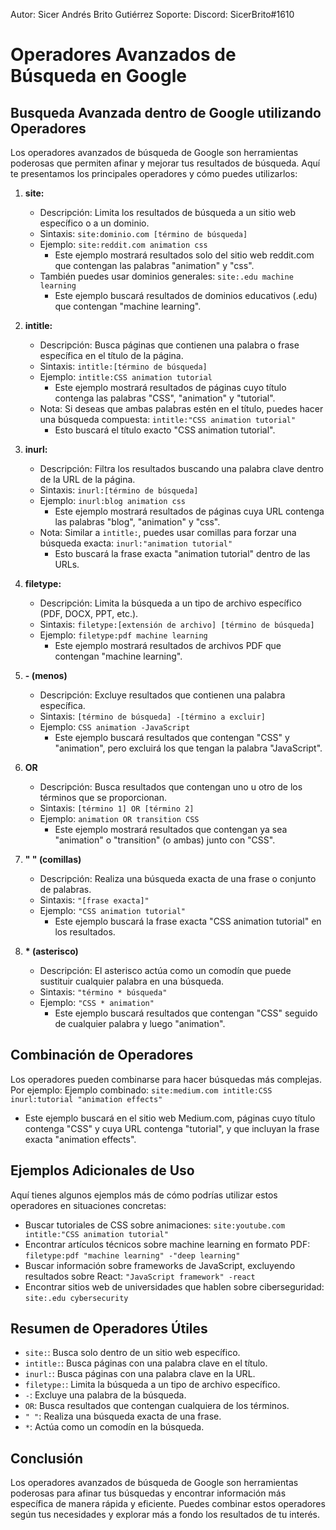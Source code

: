 Autor: Sicer Andrés Brito Gutiérrez
Soporte: Discord: SicerBrito#1610

# Operadores Avanzados de Búsqueda en Google

## Busqueda Avanzada dentro de Google utilizando Operadores

Los operadores avanzados de búsqueda de Google son herramientas poderosas que permiten afinar y mejorar tus resultados de búsqueda. Aquí te presentamos los principales operadores y cómo puedes utilizarlos:

1. **site:**
   - Descripción: Limita los resultados de búsqueda a un sitio web específico o a un dominio.
   - Sintaxis: `site:dominio.com [término de búsqueda]`
   - Ejemplo: `site:reddit.com animation css`
     - Este ejemplo mostrará resultados solo del sitio web reddit.com que contengan las palabras "animation" y "css".
   - También puedes usar dominios generales: `site:.edu machine learning`
     - Este ejemplo buscará resultados de dominios educativos (.edu) que contengan "machine learning".

2. **intitle:**
   - Descripción: Busca páginas que contienen una palabra o frase específica en el título de la página.
   - Sintaxis: `intitle:[término de búsqueda]`
   - Ejemplo: `intitle:CSS animation tutorial`
     - Este ejemplo mostrará resultados de páginas cuyo título contenga las palabras "CSS", "animation" y "tutorial".
   - Nota: Si deseas que ambas palabras estén en el título, puedes hacer una búsqueda compuesta: `intitle:"CSS animation tutorial"`
     - Esto buscará el título exacto "CSS animation tutorial".

3. **inurl:**
   - Descripción: Filtra los resultados buscando una palabra clave dentro de la URL de la página.
   - Sintaxis: `inurl:[término de búsqueda]`
   - Ejemplo: `inurl:blog animation css`
     - Este ejemplo mostrará resultados de páginas cuya URL contenga las palabras "blog", "animation" y "css".
   - Nota: Similar a `intitle:`, puedes usar comillas para forzar una búsqueda exacta: `inurl:"animation tutorial"`
     - Esto buscará la frase exacta "animation tutorial" dentro de las URLs.

4. **filetype:**
   - Descripción: Limita la búsqueda a un tipo de archivo específico (PDF, DOCX, PPT, etc.).
   - Sintaxis: `filetype:[extensión de archivo] [término de búsqueda]`
   - Ejemplo: `filetype:pdf machine learning`
     - Este ejemplo mostrará resultados de archivos PDF que contengan "machine learning".

5. **- (menos)**
   - Descripción: Excluye resultados que contienen una palabra específica.
   - Sintaxis: `[término de búsqueda] -[término a excluir]`
   - Ejemplo: `CSS animation -JavaScript`
     - Este ejemplo buscará resultados que contengan "CSS" y "animation", pero excluirá los que tengan la palabra "JavaScript".

6. **OR**
   - Descripción: Busca resultados que contengan uno u otro de los términos que se proporcionan.
   - Sintaxis: `[término 1] OR [término 2]`
   - Ejemplo: `animation OR transition CSS`
     - Este ejemplo mostrará resultados que contengan ya sea "animation" o "transition" (o ambas) junto con "CSS".

7. **" " (comillas)**
   - Descripción: Realiza una búsqueda exacta de una frase o conjunto de palabras.
   - Sintaxis: `"[frase exacta]"`
   - Ejemplo: `"CSS animation tutorial"`
     - Este ejemplo buscará la frase exacta "CSS animation tutorial" en los resultados.

8. **\* (asterisco)**
   - Descripción: El asterisco actúa como un comodín que puede sustituir cualquier palabra en una búsqueda.
   - Sintaxis: `"término * búsqueda"`
   - Ejemplo: `"CSS * animation"`
     - Este ejemplo buscará resultados que contengan "CSS" seguido de cualquier palabra y luego "animation".

## Combinación de Operadores
Los operadores pueden combinarse para hacer búsquedas más complejas. Por ejemplo:
Ejemplo combinado: `site:medium.com intitle:CSS inurl:tutorial "animation effects"`
- Este ejemplo buscará en el sitio web Medium.com, páginas cuyo título contenga "CSS" y cuya URL contenga "tutorial", y que incluyan la frase exacta "animation effects".

## Ejemplos Adicionales de Uso
Aquí tienes algunos ejemplos más de cómo podrías utilizar estos operadores en situaciones concretas:

- Buscar tutoriales de CSS sobre animaciones:
  `site:youtube.com intitle:"CSS animation tutorial"`
- Encontrar artículos técnicos sobre machine learning en formato PDF:
  `filetype:pdf "machine learning" -"deep learning"`
- Buscar información sobre frameworks de JavaScript, excluyendo resultados sobre React:
  `"JavaScript framework" -react`
- Encontrar sitios web de universidades que hablen sobre ciberseguridad:
  `site:.edu cybersecurity`

## Resumen de Operadores Útiles
- `site:`: Busca solo dentro de un sitio web específico.
- `intitle:`: Busca páginas con una palabra clave en el título.
- `inurl:`: Busca páginas con una palabra clave en la URL.
- `filetype:`: Limita la búsqueda a un tipo de archivo específico.
- `-`: Excluye una palabra de la búsqueda.
- `OR`: Busca resultados que contengan cualquiera de los términos.
- `" "`: Realiza una búsqueda exacta de una frase.
- `*`: Actúa como un comodín en la búsqueda.

## Conclusión
Los operadores avanzados de búsqueda de Google son herramientas poderosas para afinar tus búsquedas y encontrar información más específica de manera rápida y eficiente. Puedes combinar estos operadores según tus necesidades y explorar más a fondo los resultados de tu interés.
